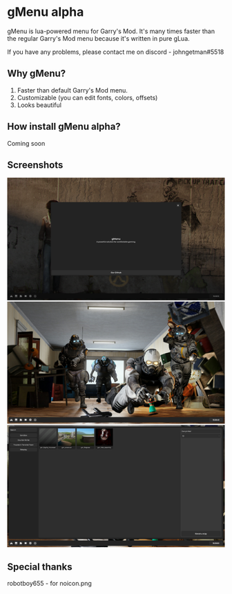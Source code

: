 # gMenu alpha
gMenu is lua-powered menu for Garry's Mod.
It's many times faster than the regular Garry's Mod menu because it's written in pure gLua.

If you have any problems, please contact me on discord - johngetman#5518

## Why gMenu?
1. Faster than default Garry's Mod menu.
2. Customizable (you can edit fonts, colors, offsets)
3. Looks beautiful

## How install gMenu alpha?
Coming soon

## Screenshots
![First](https://github.com/johngetman/gmenu/blob/main/pictures/01.png?raw=true)
![Second](https://github.com/johngetman/gmenu/blob/main/pictures/02.png?raw=true)
![Tritary](https://github.com/johngetman/gmenu/blob/main/pictures/03.png?raw=true)

## Special thanks
robotboy655 - for noicon.png
